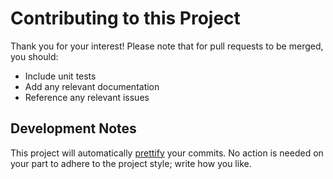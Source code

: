 # Contributing to this Project

Thank you for your interest! Please note that for pull requests to be merged, you should:

*   Include unit tests
*   Add any relevant documentation
*   Reference any relevant issues

## Development Notes

This project will automatically [prettify](https://prettier.io/) your commits. No action is needed on your part to adhere to the project style; write how you like.
